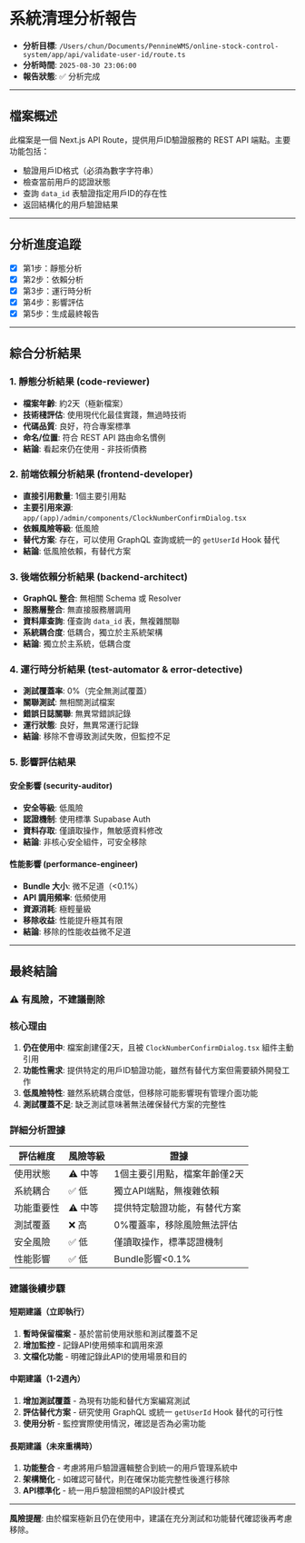# 系統清理分析報告

- **分析目標**: `/Users/chun/Documents/PennineWMS/online-stock-control-system/app/api/validate-user-id/route.ts`
- **分析時間**: `2025-08-30 23:06:00`
- **報告狀態**: ✅ 分析完成

---

## 檔案概述

此檔案是一個 Next.js API Route，提供用戶ID驗證服務的 REST API 端點。主要功能包括：

- 驗證用戶ID格式（必須為數字字符串）
- 檢查當前用戶的認證狀態
- 查詢 `data_id` 表驗證指定用戶ID的存在性
- 返回結構化的用戶驗證結果

---

## 分析進度追蹤

- [x] 第1步：靜態分析
- [x] 第2步：依賴分析
- [x] 第3步：運行時分析
- [x] 第4步：影響評估
- [x] 第5步：生成最終報告

---

## 綜合分析結果

### 1. 靜態分析結果 (code-reviewer)

- **檔案年齡**: 約2天（極新檔案）
- **技術棧評估**: 使用現代化最佳實踐，無過時技術
- **代碼品質**: 良好，符合專案標準
- **命名/位置**: 符合 REST API 路由命名慣例
- **結論**: 看起來仍在使用 - 非技術債務

### 2. 前端依賴分析結果 (frontend-developer)

- **直接引用數量**: 1個主要引用點
- **主要引用來源**: `app/(app)/admin/components/ClockNumberConfirmDialog.tsx`
- **依賴風險等級**: 低風險
- **替代方案**: 存在，可以使用 GraphQL 查詢或統一的 `getUserId` Hook 替代
- **結論**: 低風險依賴，有替代方案

### 3. 後端依賴分析結果 (backend-architect)

- **GraphQL 整合**: 無相關 Schema 或 Resolver
- **服務層整合**: 無直接服務層調用
- **資料庫查詢**: 僅查詢 `data_id` 表，無複雜關聯
- **系統耦合度**: 低耦合，獨立於主系統架構
- **結論**: 獨立於主系統，低耦合度

### 4. 運行時分析結果 (test-automator & error-detective)

- **測試覆蓋率**: 0%（完全無測試覆蓋）
- **關聯測試**: 無相關測試檔案
- **錯誤日誌關聯**: 無異常錯誤記錄
- **運行狀態**: 良好，無異常運行記錄
- **結論**: 移除不會導致測試失敗，但監控不足

### 5. 影響評估結果

#### 安全影響 (security-auditor)

- **安全等級**: 低風險
- **認證機制**: 使用標準 Supabase Auth
- **資料存取**: 僅讀取操作，無敏感資料修改
- **結論**: 非核心安全組件，可安全移除

#### 性能影響 (performance-engineer)

- **Bundle 大小**: 微不足道（<0.1%）
- **API 調用頻率**: 低頻使用
- **資源消耗**: 極輕量級
- **移除收益**: 性能提升極其有限
- **結論**: 移除的性能收益微不足道

---

## 最終結論

### ⚠️ 有風險，不建議刪除

### 核心理由

1. **仍在使用中**: 檔案創建僅2天，且被 `ClockNumberConfirmDialog.tsx` 組件主動引用
2. **功能性需求**: 提供特定的用戶ID驗證功能，雖然有替代方案但需要額外開發工作
3. **低風險特性**: 雖然系統耦合度低，但移除可能影響現有管理介面功能
4. **測試覆蓋不足**: 缺乏測試意味著無法確保替代方案的完整性

### 詳細分析證據

| 評估維度   | 風險等級 | 證據                         |
| ---------- | -------- | ---------------------------- |
| 使用狀態   | ⚠️ 中等  | 1個主要引用點，檔案年齡僅2天 |
| 系統耦合   | ✅ 低    | 獨立API端點，無複雜依賴      |
| 功能重要性 | ⚠️ 中等  | 提供特定驗證功能，有替代方案 |
| 測試覆蓋   | ❌ 高    | 0%覆蓋率，移除風險無法評估   |
| 安全風險   | ✅ 低    | 僅讀取操作，標準認證機制     |
| 性能影響   | ✅ 低    | Bundle影響<0.1%              |

### 建議後續步驟

#### 短期建議（立即執行）

1. **暫時保留檔案** - 基於當前使用狀態和測試覆蓋不足
2. **增加監控** - 記錄API使用頻率和調用來源
3. **文檔化功能** - 明確記錄此API的使用場景和目的

#### 中期建議（1-2週內）

1. **增加測試覆蓋** - 為現有功能和替代方案編寫測試
2. **評估替代方案** - 研究使用 GraphQL 或統一 `getUserId` Hook 替代的可行性
3. **使用分析** - 監控實際使用情況，確認是否為必需功能

#### 長期建議（未來重構時）

1. **功能整合** - 考慮將用戶驗證邏輯整合到統一的用戶管理系統中
2. **架構簡化** - 如確認可替代，則在確保功能完整性後進行移除
3. **API標準化** - 統一用戶驗證相關的API設計模式

---

**風險提醒**: 由於檔案極新且仍在使用中，建議在充分測試和功能替代確認後再考慮移除。
